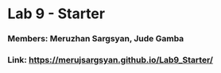 # Lab 9 - Starter

### Members: Meruzhan Sargsyan, Jude Gamba

### Link: https://merujsargsyan.github.io/Lab9_Starter/
